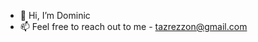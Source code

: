 - 👋 Hi, I’m Dominic
- 📫 Feel free to reach out to me - tazrezzon@gmail.com
<!---
TazRezzon/TazRezzon is a ✨ special ✨ repository because its `README.md` (this file) appears on your GitHub profile.
You can click the Preview link to take a look at your changes.
--->
